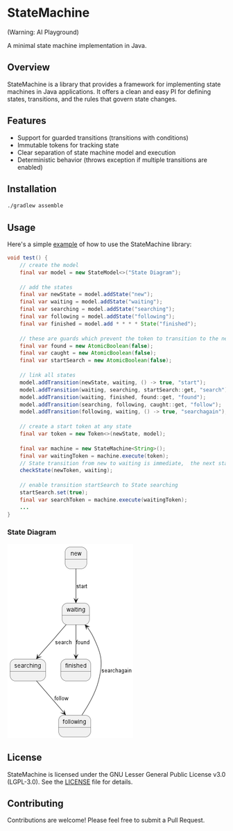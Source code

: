 # StateMachine

(Warning: AI Playground)

A minimal state machine implementation in Java.

## Overview

StateMachine is a library that provides a framework for implementing state machines in Java applications. It offers a clean and easy PI for defining states,
transitions, and the rules that govern state changes.

## Features

- Support for guarded transitions (transitions with conditions)
- Immutable tokens for tracking state
- Clear separation of state machine model and execution
- Deterministic behavior (throws exception if multiple transitions are enabled)

## Installation

```bash
./gradlew assemble
```

## Usage

Here's a simple [example](example/src/main/java/net/npg/example/SimpleStateModel.java) of how to use the StateMachine library:

```java
void test() {
    // create the model
    final var model = new StateModel<>("State Diagram");

    // add the states
    final var newState = model.addState("new");
    final var waiting = model.addState("waiting");
    final var searching = model.addState("searching");
    final var following = model.addState("following");
    final var finished = model.add * * * * State("finished");

    // these are guards which prevent the token to transition to the next state
    final var found = new AtomicBoolean(false);
    final var caught = new AtomicBoolean(false);
    final var startSearch = new AtomicBoolean(false);

    // link all states
    model.addTransition(newState, waiting, () -> true, "start");
    model.addTransition(waiting, searching, startSearch::get, "search");
    model.addTransition(waiting, finished, found::get, "found");
    model.addTransition(searching, following, caught::get, "follow");
    model.addTransition(following, waiting, () -> true, "searchagain");

    // create a start token at any state
    final var token = new Token<>(newState, model);

    final var machine = new StateMachine<String>();
    final var waitingToken = machine.execute(token);
    // State transition from new to waiting is immediate,  the next states are all blocked by th guards
    checkState(newToken, waiting);

    // enable transition startSearch to State searching
    startSearch.set(true);
    final var searchToken = machine.execute(waitingToken);
    ...
}
```

### State Diagram

![State Diagram](states.png)

## License

StateMachine is licensed under the GNU Lesser General Public License v3.0 (LGPL-3.0). See the [LICENSE](LICENSE) file for details.

## Contributing

Contributions are welcome! Please feel free to submit a Pull Request.